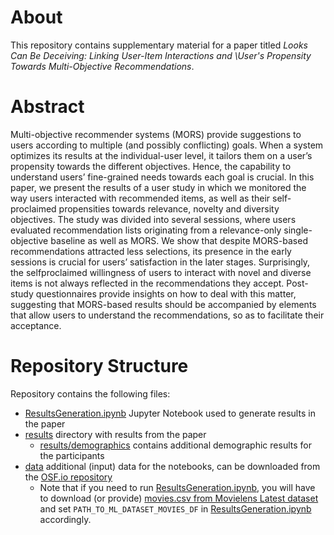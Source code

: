 # About

This repository contains supplementary material for a paper titled *Looks Can Be Deceiving: Linking User-Item Interactions and \\User's Propensity Towards Multi-Objective Recommendations*.

# Abstract
Multi-objective recommender systems (MORS) provide suggestions to users according to multiple (and possibly conflicting) goals.
When a system optimizes its results at the individual-user level, it tailors them on a user’s propensity towards the different objectives.
Hence, the capability to understand users’ fine-grained needs towards each goal is crucial. In this paper, we present the results of a user
study in which we monitored the way users interacted with recommended items, as well as their self-proclaimed propensities towards
relevance, novelty and diversity objectives. The study was divided into several sessions, where users evaluated recommendation lists
originating from a relevance-only single-objective baseline as well as MORS. We show that despite MORS-based recommendations
attracted less selections, its presence in the early sessions is crucial for users’ satisfaction in the later stages. Surprisingly, the selfproclaimed
willingness of users to interact with novel and diverse items is not always reflected in the recommendations they accept.
Post-study questionnaires provide insights on how to deal with this matter, suggesting that MORS-based results should be accompanied
by elements that allow users to understand the recommendations, so as to facilitate their acceptance.

# Repository Structure
Repository contains the following files:
- [ResultsGeneration.ipynb](./ResultsGeneration.ipynb) Jupyter Notebook used to generate results in the paper
- [results](./results) directory with results from the paper
    - [results/demographics](./results/demographics/) contains additional demographic results for the participants
- [data](./data) additional (input) data for the notebooks, can be downloaded from the [OSF.io repository](https://osf.io/7ekjp/?view_only=18f990bf547b4903b13ac3bc15544af1)
    - Note that if you need to run [ResultsGeneration.ipynb](./ResultsGeneration.ipynb), you will have to download (or provide) [movies.csv from Movielens Latest dataset](https://grouplens.org/datasets/movielens/latest/) and set `PATH_TO_ML_DATASET_MOVIES_DF`
      in [ResultsGeneration.ipynb](./ResultsGeneration.ipynb) accordingly.